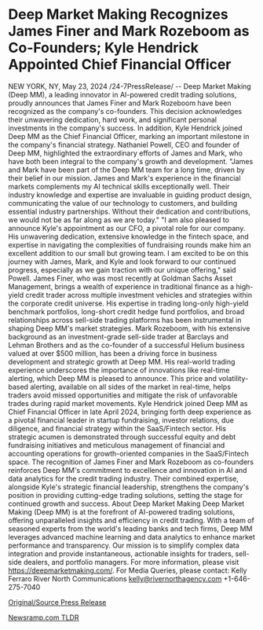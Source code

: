 # Deep Market Making Recognizes James Finer and Mark Rozeboom as Co-Founders; Kyle Hendrick Appointed Chief Financial Officer

NEW YORK, NY, May 23, 2024 /24-7PressRelease/ -- Deep Market Making (Deep MM), a leading innovator in AI-powered credit trading solutions, proudly announces that James Finer and Mark Rozeboom have been recognized as the company's co-founders. This decision acknowledges their unwavering dedication, hard work, and significant personal investments in the company's success. In addition, Kyle Hendrick joined Deep MM as the Chief Financial Officer, marking an important milestone in the company's financial strategy.   Nathaniel Powell, CEO and founder of Deep MM, highlighted the extraordinary efforts of James and Mark, who have both been integral to the company's growth and development. "James and Mark have been part of the Deep MM team for a long time, driven by their belief in our mission. James and Mark's experience in the financial markets complements my AI technical skills exceptionally well. Their industry knowledge and expertise are invaluable in guiding product design, communicating the value of our technology to customers, and building essential industry partnerships. Without their dedication and contributions, we would not be as far along as we are today."  "I am also pleased to announce Kyle's appointment as our CFO, a pivotal role for our company. His unwavering dedication, extensive knowledge in the fintech space, and expertise in navigating the complexities of fundraising rounds make him an excellent addition to our small but growing team. I am excited to be on this journey with James, Mark, and Kyle and look forward to our continued progress, especially as we gain traction with our unique offering," said Powell.  James Finer, who was most recently at Goldman Sachs Asset Management, brings a wealth of experience in traditional finance as a high-yield credit trader across multiple investment vehicles and strategies within the corporate credit universe. His expertise in trading long-only high-yield benchmark portfolios, long-short credit hedge fund portfolios, and broad relationships across sell-side trading platforms has been instrumental in shaping Deep MM's market strategies.  Mark Rozeboom, with his extensive background as an investment-grade sell-side trader at Barclays and Lehman Brothers and as the co-founder of a successful Helium business valued at over $500 million, has been a driving force in business development and strategic growth at Deep MM. His real-world trading experience underscores the importance of innovations like real-time alerting, which Deep MM is pleased to announce. This price and volatility-based alerting, available on all sides of the market in real-time, helps traders avoid missed opportunities and mitigate the risk of unfavorable trades during rapid market movements.  Kyle Hendrick joined Deep MM as Chief Financial Officer in late April 2024, bringing forth deep experience as a pivotal financial leader in startup fundraising, investor relations, due diligence, and financial strategy within the SaaS/Fintech sector. His strategic acumen is demonstrated through successful equity and debt fundraising initiatives and meticulous management of financial and accounting operations for growth-oriented companies in the SaaS/Fintech space.  The recognition of James Finer and Mark Rozeboom as co-founders reinforces Deep MM's commitment to excellence and innovation in AI and data analytics for the credit trading industry. Their combined expertise, alongside Kyle's strategic financial leadership, strengthens the company's position in providing cutting-edge trading solutions, setting the stage for continued growth and success.  About Deep Market Making Deep Market Making (Deep MM) is at the forefront of AI-powered trading solutions, offering unparalleled insights and efficiency in credit trading. With a team of seasoned experts from the world's leading banks and tech firms, Deep MM leverages advanced machine learning and data analytics to enhance market performance and transparency. Our mission is to simplify complex data integration and provide instantaneous, actionable insights for traders, sell-side dealers, and portfolio managers. For more information, please visit https://deepmarketmaking.com/.  For Media Queries, please contact: Kelly Ferraro River North Communications kelly@rivernorthagency.com +1-646-275-7040 

[Original/Source Press Release](https://www.24-7pressrelease.com/press-release/511089/deep-market-making-recognizes-james-finer-and-mark-rozeboom-as-co-founders-kyle-hendrick-appointed-chief-financial-officer) 

[Newsramp.com TLDR](https://newsramp.com/None) 